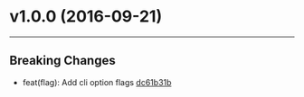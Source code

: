 # v1.0.0 (2016-09-21)
---


## Breaking Changes

- feat(flag): Add cli option flags [dc61b31b](https://github.com/tylors/ragnar/commits/dc61b31b88307c96b44390237a27f5b779544e66)



